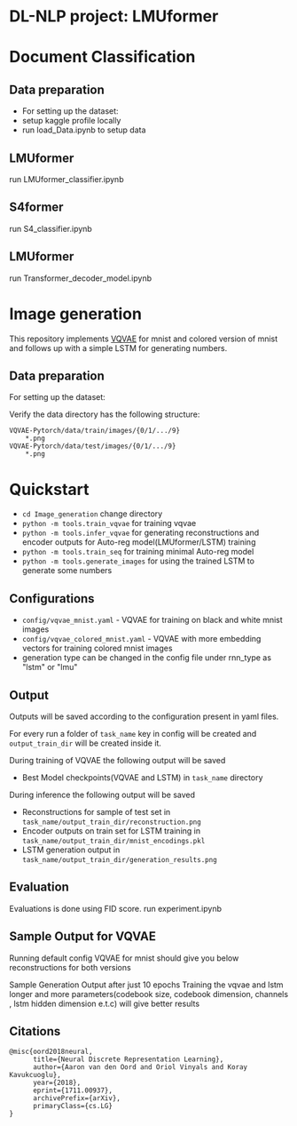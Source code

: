 DL-NLP project: LMUformer 
========


# Document Classification

## Data preparation
* For setting up the dataset:
* setup kaggle profile locally
* run load_Data.ipynb to setup data

## LMUformer
run LMUformer_classifier.ipynb

## S4former
run S4_classifier.ipynb

## LMUformer
run Transformer_decoder_model.ipynb



# Image generation

This repository implements [VQVAE](https://arxiv.org/abs/1711.00937) for mnist and colored version of mnist and follows up with a simple LSTM for generating numbers.

## Data preparation
For setting up the dataset:

Verify the data directory has the following structure:
```
VQVAE-Pytorch/data/train/images/{0/1/.../9}
	*.png
VQVAE-Pytorch/data/test/images/{0/1/.../9}
	*.png
```

# Quickstart
* ```cd Image_generation``` change directory
* ```python -m tools.train_vqvae``` for training vqvae
* ```python -m tools.infer_vqvae``` for generating reconstructions and encoder outputs for Auto-reg model(LMUformer/LSTM) training
* ```python -m tools.train_seq``` for training minimal Auto-reg model 
* ```python -m tools.generate_images``` for using the trained LSTM to generate some numbers

## Configurations
* ```config/vqvae_mnist.yaml``` - VQVAE for training on black and white mnist images
* ```config/vqvae_colored_mnist.yaml``` - VQVAE with more embedding vectors for training colored mnist images 
* generation type can be changed in the config file under rnn_type as "lstm" or "lmu"

## Output 
Outputs will be saved according to the configuration present in yaml files.

For every run a folder of ```task_name``` key in config will be created and ```output_train_dir``` will be created inside it.

During training of VQVAE the following output will be saved 
* Best Model checkpoints(VQVAE and LSTM) in ```task_name``` directory

During inference the following output will be saved
* Reconstructions for sample of test set in ```task_name/output_train_dir/reconstruction.png``` 
* Encoder outputs on train set for LSTM training in ```task_name/output_train_dir/mnist_encodings.pkl```
* LSTM generation output in ```task_name/output_train_dir/generation_results.png```

## Evaluation

Evaluations is done using FID score.
run experiment.ipynb

## Sample Output for VQVAE

Running default config VQVAE for mnist should give you below reconstructions for both versions

Sample Generation Output after just 10 epochs
Training the vqvae and lstm longer and more parameters(codebook size, codebook dimension, channels , lstm hidden dimension e.t.c) will give better results 

## Citations
```
@misc{oord2018neural,
      title={Neural Discrete Representation Learning}, 
      author={Aaron van den Oord and Oriol Vinyals and Koray Kavukcuoglu},
      year={2018},
      eprint={1711.00937},
      archivePrefix={arXiv},
      primaryClass={cs.LG}
}
```


